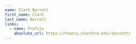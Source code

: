 ```yaml
---
name: Clark Barrett
first_name: Clark
last_name: Barrett
links:
  - name: Profile
    absolute_url: https://theory.stanford.edu/~barrett/
---
```


